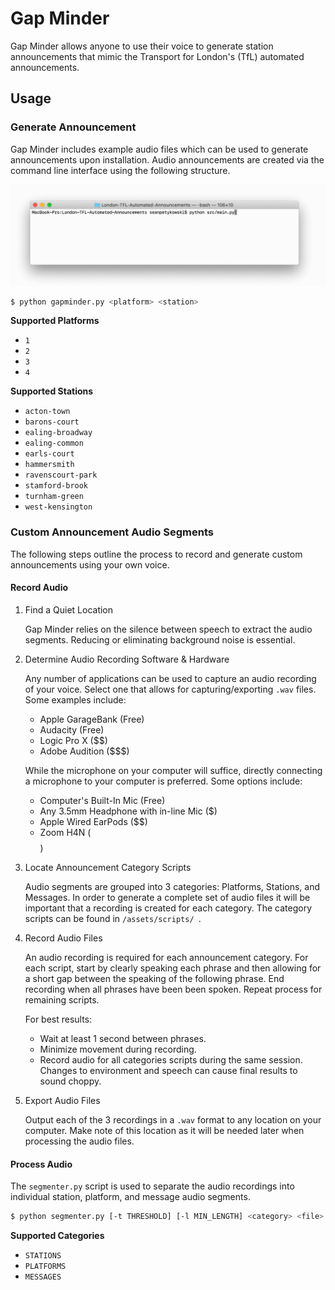 # Gap Minder

Gap Minder allows anyone to use their voice to generate station announcements that mimic the Transport for London's (TfL) automated announcements.

## Usage
### Generate Announcement

Gap Minder includes example audio files which can be used to generate announcements upon installation. Audio announcements are created via the command line interface using the following structure.

![demo](./examples/demo.gif)

```bash
$ python gapminder.py <platform> <station>
```

**Supported Platforms**

* `1`
* `2`
* `3`
* `4`

**Supported Stations**

* `acton-town`
* `barons-court`
* `ealing-broadway`
* `ealing-common`
* `earls-court`
* `hammersmith`
* `ravenscourt-park`
* `stamford-brook`
* `turnham-green`
* `west-kensington`

### Custom Announcement Audio Segments

The following steps outline the process to record and generate custom announcements using your own voice.

#### Record Audio

1. Find a Quiet Location

   Gap Minder relies on the silence between speech to extract the audio segments. Reducing or eliminating background noise is essential.

2. Determine Audio Recording Software & Hardware

   Any number of applications can be used to capture an audio recording of your voice. Select one that allows for capturing/exporting `.wav` files. Some examples include:

   * Apple GarageBank (Free)
   * Audacity (Free)
   * Logic Pro X ($$)
   * Adobe Audition ($$$)

   While the microphone on your computer will suffice, directly connecting a microphone to your computer is preferred. Some options include:

   * Computer's Built-In Mic (Free)
   * Any 3.5mm Headphone with in-line Mic ($)
   * Apple Wired EarPods ($$)
   * Zoom H4N ($$$$)

3. Locate Announcement Category Scripts

   Audio segments are grouped into 3 categories: Platforms, Stations, and Messages. In order to generate a complete set of audio files it will be important that a recording is created for each category. The category scripts can be found in `/assets/scripts/ `.

4. Record Audio Files

   An audio recording is required for each announcement category. For each script, start by clearly speaking each phrase and then allowing for a short gap between the speaking of the following phrase. End recording when all phrases have been been spoken. Repeat process for remaining scripts.

   For best results:

   * Wait at least 1 second between phrases.
   * Minimize movement during recording.
   * Record audio for all categories scripts during the same session. Changes to environment and speech can cause final results to sound choppy.

5. Export Audio Files

   Output each of the 3 recordings in a `.wav` format to any location on your computer. Make note of this location as it will be needed later when processing the audio files.

#### Process Audio

The `segmenter.py` script is used to separate the audio recordings into individual station, platform, and message audio segments.

```bash
$ python segmenter.py [-t THRESHOLD] [-l MIN_LENGTH] <category> <file>
```

**Supported Categories**

* `STATIONS`
* `PLATFORMS`
* `MESSAGES`

